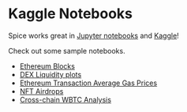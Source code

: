 # Kaggle Notebooks

Spice works great in [Jupyter notebooks](https://jupyter.org) and [Kaggle](https://www.kaggle.com)!

Check out some sample notebooks.

* [Ethereum Blocks](https://www.kaggle.com/code/spiceluke/spice-xyz-ethereum-blocks)
* [DEX Liquidity plots](https://www.kaggle.com/code/phillipleblanc/spice-xyz-dex-liquidity)
* [Ethereum Transaction Average Gas Prices](https://www.kaggle.com/phillipleblanc/spice-xyz-ethereum-tx-average-gas-prices)
* [NFT Airdrops](https://www.kaggle.com/code/phillipleblanc/spice-xyz-nft-airdrops)
* [Cross-chain WBTC Analysis](https://www.kaggle.com/code/phillipleblanc/spice-xyz-cross-chain-wbtc)
